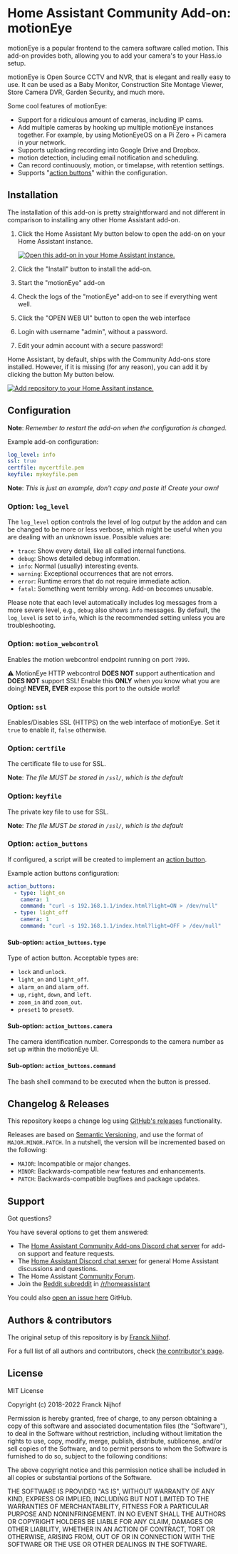# Home Assistant Community Add-on: motionEye

motionEye is a popular frontend to the camera software called motion. This
add-on provides both, allowing you to add your camera's to your Hass.io setup.

motionEye is Open Source CCTV and NVR, that is elegant and really easy to use.
It can be used as a Baby Monitor, Construction Site Montage Viewer,
Store Camera DVR, Garden Security, and much more.

Some cool features of motionEye:

- Support for a ridiculous amount of cameras, including IP cams.
- Add multiple cameras by hooking up multiple motionEye instances together.
  For example, by using MotionEyeOS on a Pi Zero + Pi camera in your network.
- Supports uploading recording into Google Drive and Dropbox.
- motion detection, including email notification and scheduling.
- Can record continuously, motion, or timelapse, with retention settings.
- Supports "[action buttons][motioneye-wiki-action-buttons]" within the configuration.

## Installation

The installation of this add-on is pretty straightforward and not different in
comparison to installing any other Home Assistant add-on.

1. Click the Home Assistant My button below to open the add-on on your Home
   Assistant instance.

   [![Open this add-on in your Home Assistant instance.][addon-badge]][addon]

1. Click the "Install" button to install the add-on.
1. Start the "motionEye" add-on
1. Check the logs of the "motionEye" add-on to see if everything went well.
1. Click the "OPEN WEB UI" button to open the web interface
1. Login with username "admin", without a password.
1. Edit your admin account with a secure password!

Home Assistant, by default, ships with the Community Add-ons store installed.
However, if it is missing (for any reason), you can add it by clicking the
button My button below.

[![Add repository to your Home Assitant instance.][repository-badge]][repository]

## Configuration

**Note**: _Remember to restart the add-on when the configuration is changed._

Example add-on configuration:

```yaml
log_level: info
ssl: true
certfile: mycertfile.pem
keyfile: mykeyfile.pem
```

**Note**: _This is just an example, don't copy and paste it! Create your own!_

### Option: `log_level`

The `log_level` option controls the level of log output by the addon and can
be changed to be more or less verbose, which might be useful when you are
dealing with an unknown issue. Possible values are:

- `trace`: Show every detail, like all called internal functions.
- `debug`: Shows detailed debug information.
- `info`: Normal (usually) interesting events.
- `warning`: Exceptional occurrences that are not errors.
- `error`: Runtime errors that do not require immediate action.
- `fatal`: Something went terribly wrong. Add-on becomes unusable.

Please note that each level automatically includes log messages from a
more severe level, e.g., `debug` also shows `info` messages. By default,
the `log_level` is set to `info`, which is the recommended setting unless
you are troubleshooting.

### Option: `motion_webcontrol`

Enables the motion webcontrol endpoint running on port `7999`.

:warning: MotionEye HTTP webcontrol **DOES NOT** support authentication
and **DOES NOT** support SSL! Enable this **ONLY** when you know what
you are doing! **NEVER, EVER** expose this port to the outside world!

### Option: `ssl`

Enables/Disables SSL (HTTPS) on the web interface of motionEye. Set it `true`
to enable it, `false` otherwise.

### Option: `certfile`

The certificate file to use for SSL.

**Note**: _The file MUST be stored in `/ssl/`, which is the default_

### Option: `keyfile`

The private key file to use for SSL.

**Note**: _The file MUST be stored in `/ssl/`, which is the default_

### Option: `action_buttons`

If configured, a script will be created to implement an [action button][motioneye-wiki-action-buttons].

Example action buttons configuration:

```yaml
action_buttons:
  - type: light_on
    camera: 1
    command: "curl -s 192.168.1.1/index.html?light=ON > /dev/null"
  - type: light_off
    camera: 1
    command: "curl -s 192.168.1.1/index.html?light=OFF > /dev/null"
```

#### Sub-option: `action_buttons.type`

Type of action button. Acceptable types are:

- `lock` and `unlock`.
- `light_on` and `light_off`.
- `alarm_on` and `alarm_off`.
- `up`, `right`, `down`, and `left`.
- `zoom_in` and `zoom_out`.
- `preset1` to `preset9`.

#### Sub-option: `action_buttons.camera`

The camera identification number. Corresponds to the camera number as set up
within the motionEye UI.

#### Sub-option: `action_buttons.command`

The bash shell command to be executed when the button is pressed.

## Changelog & Releases

This repository keeps a change log using [GitHub's releases][releases]
functionality.

Releases are based on [Semantic Versioning][semver], and use the format
of `MAJOR.MINOR.PATCH`. In a nutshell, the version will be incremented
based on the following:

- `MAJOR`: Incompatible or major changes.
- `MINOR`: Backwards-compatible new features and enhancements.
- `PATCH`: Backwards-compatible bugfixes and package updates.

## Support

Got questions?

You have several options to get them answered:

- The [Home Assistant Community Add-ons Discord chat server][discord] for add-on
  support and feature requests.
- The [Home Assistant Discord chat server][discord-ha] for general Home
  Assistant discussions and questions.
- The Home Assistant [Community Forum][forum].
- Join the [Reddit subreddit][reddit] in [/r/homeassistant][reddit]

You could also [open an issue here][issue] GitHub.

## Authors & contributors

The original setup of this repository is by [Franck Nijhof][frenck].

For a full list of all authors and contributors,
check [the contributor's page][contributors].

## License

MIT License

Copyright (c) 2018-2022 Franck Nijhof

Permission is hereby granted, free of charge, to any person obtaining a copy
of this software and associated documentation files (the "Software"), to deal
in the Software without restriction, including without limitation the rights
to use, copy, modify, merge, publish, distribute, sublicense, and/or sell
copies of the Software, and to permit persons to whom the Software is
furnished to do so, subject to the following conditions:

The above copyright notice and this permission notice shall be included in all
copies or substantial portions of the Software.

THE SOFTWARE IS PROVIDED "AS IS", WITHOUT WARRANTY OF ANY KIND, EXPRESS OR
IMPLIED, INCLUDING BUT NOT LIMITED TO THE WARRANTIES OF MERCHANTABILITY,
FITNESS FOR A PARTICULAR PURPOSE AND NONINFRINGEMENT. IN NO EVENT SHALL THE
AUTHORS OR COPYRIGHT HOLDERS BE LIABLE FOR ANY CLAIM, DAMAGES OR OTHER
LIABILITY, WHETHER IN AN ACTION OF CONTRACT, TORT OR OTHERWISE, ARISING FROM,
OUT OF OR IN CONNECTION WITH THE SOFTWARE OR THE USE OR OTHER DEALINGS IN THE
SOFTWARE.

[addon-badge]: https://my.home-assistant.io/badges/supervisor_addon.svg
[addon]: https://my.home-assistant.io/redirect/supervisor_addon/?addon=a0d7b954_motioneye
[contributors]: https://github.com/hassio-addons/addon-motioneye/graphs/contributors
[discord-ha]: https://discord.gg/c5DvZ4e
[discord]: https://discord.me/hassioaddons
[dockerhub]: https://hub.docker.com/r/hassioaddons/motioneye
[forum]: https://community.home-assistant.io/t/home-assistant-community-add-on-motioneye/71826?u=frenck
[frenck]: https://github.com/frenck
[issue]: https://github.com/hassio-addons/addon-motioneye/issues
[motioneye-wiki-action-buttons]: https://github.com/motioneye-project/motioneye/wiki/Action-Buttons
[reddit]: https://reddit.com/r/homeassistant
[releases]: https://github.com/hassio-addons/addon-motioneye/releases
[repository-badge]: https://my.home-assistant.io/badges/supervisor_add_addon_repository.svg
[repository]: https://my.home-assistant.io/redirect/supervisor_add_addon_repository/?repository_url=https%3A%2F%2Fgithub.com%2Fhassio-addons%2Frepository
[semver]: https://semver.org/spec/v2.0.0.html
